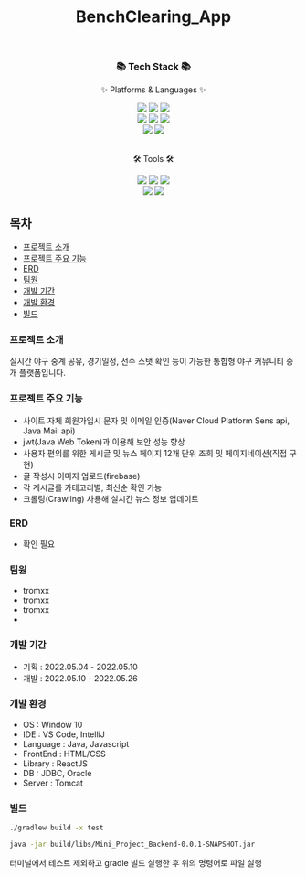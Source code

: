 <div align=center>
	<h1>BenchClearing_App</h1>
</div>
<br>
<div align=center>
	<h3>📚 Tech Stack 📚</h3>
	<p>✨ Platforms & Languages ✨</p>
</div>
<div align="center">
	<img src="https://img.shields.io/badge/Java-007396?style=flat&logo=Conda-Forge&logoColor=white" />
	<img src="https://img.shields.io/badge/springboot-6DB33F?style=flat&logo=Spring Boot&logoColor=white" />
	<img src="https://img.shields.io/badge/Oracle%20SQL-F80000?style=flat&logo=Oracle&logoColor=white" />
  <br>
	<img src="https://img.shields.io/badge/Python-3776AB?style=flat&logo=python&logoColor=white" />
  <img src="https://img.shields.io/badge/HTML5-E34F26?style=flat&logo=HTML5&logoColor=white" />
	<img src="https://img.shields.io/badge/CSS3-1572B6?style=flat&logo=css3&logoColor=white" />
	<br>
  <img src="https://img.shields.io/badge/JavaScript-F7DF1E?style=flat&logo=JavaScript&logoColor=white" />
	<img src="https://img.shields.io/badge/React-61DAFB?style=flat&logo=react&logoColor=white" />
</div>
<br>
<div align=center>
	<p>🛠 Tools 🛠</p>
</div>
<div align=center>
	<img src="https://img.shields.io/badge/Tomcat-F8DC75?style=flat&logo=ApacheTomcat&logoColor=white" />
	<img src="https://img.shields.io/badge/Intellij IDEA-0000FF?style=flat&logo=IntellijIDEA&logoColor=white" />
	<img src="https://img.shields.io/badge/GitHub-181717?style=flat&logo=GitHub&logoColor=white" />
  <br>
  <img src="https://img.shields.io/badge/Visual%20Studio%20Code-007ACC?style=flat&logo=VisualStudioCode&logoColor=white" />
	<img src="https://img.shields.io/badge/GitHub-181717?style=flat&logo=GitHub&logoColor=white" />
</div>

## 목차

- [프로젝트 소개](#----------)
- [프로젝트 주요 기능](#-------------)
- [ERD](#-stars--erd)
- [팀원](#-stars----)
- [개발 기간](#-stars-------)
- [개발 환경](#-stars-------)
- [빌드](#-stars----)


### 프로젝트 소개

실시간 야구 중계 공유, 경기일정, 선수 스탯 확인 등이 가능한 통합형 야구 커뮤니티 중개 플랫폼입니다.


### 프로젝트 주요 기능

- 사이트 자체 회원가입시 문자 및 이메일 인증(Naver Cloud Platform Sens api, Java Mail api)
- jwt(Java Web Token)과 이용해 보안 성능 향상
- 사용자 편의를 위한 게시글 및 뉴스 페이지 12개 단위 조회 및 페이지네이션(직접 구현)
- 글 작성시 이미지 업로드(firebase)
- 각 계시글를 카테고리별, 최신순 확인 가능
- 크롤링(Crawling) 사용해 실시간 뉴스 정보 업데이트

### ERD
- 확인 필요

### 팀원
- tromxx
- tromxx
- tromxx
- 
### 개발 기간
- 기획 : 2022.05.04 - 2022.05.10
- 개발 : 2022.05.10 - 2022.05.26

###  개발 환경
- OS : Window 10
- IDE : VS Code, IntelliJ
- Language : Java, Javascript
- FrontEnd : HTML/CSS
- Library : ReactJS
- DB : JDBC, Oracle
- Server : Tomcat

###  빌드

```sh
./gradlew build -x test
```
```sh
java -jar build/libs/Mini_Project_Backend-0.0.1-SNAPSHOT.jar
```
터미널에서 테스트 제외하고 gradle 빌드 실행한 후 위의 명령어로 파일 실행
